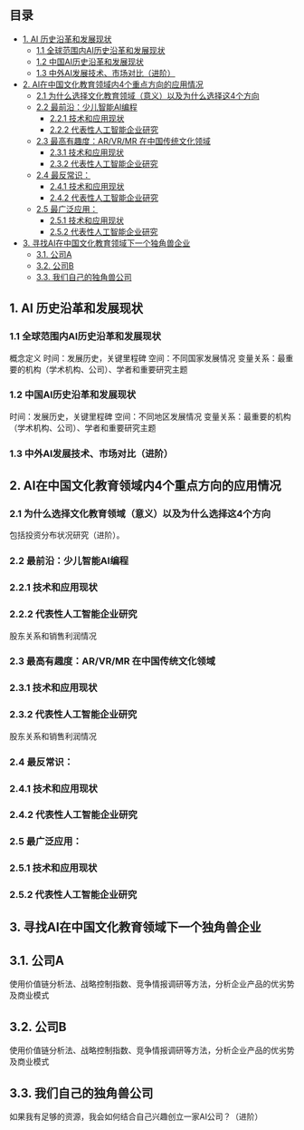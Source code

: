   ## 目录
  
* [1. AI 历史沿革和发展现状](#1-ai-历史沿革和发展现状)
  * [1.1 全球范围内AI历史沿革和发展现状](#11-全球范围内ai历史沿革和发展现状)
  * [1.2 中国AI历史沿革和发展现状](#12-中国ai历史沿革和发展现状)
  * [1.3 中外AI发展技术、市场对比（进阶）](#13-中外ai发展技术市场对比进阶)
* [2. AI在中国文化教育领域内4个重点方向的应用情况](#2-ai在中国文化教育领域内4个重点方向的应用情况)
  * [2.1 为什么选择文化教育领域（意义）以及为什么选择这4个方向](#21-为什么选择文化教育领域意义以及为什么选择这4个方向)
  * [2.2 最前沿：少儿智能AI编程](#22-最前沿少儿智能ai编程)
    * [2.2.1 技术和应用现状](#221-技术和应用现状)
    * [2.2.2 代表性人工智能企业研究](#222-代表性人工智能企业研究)
  * [2.3 最高有趣度：AR/VR/MR 在中国传统文化领域](#23-最高有趣度arvrmr-在中国传统文化领域)
    *  [2.3.1 技术和应用现状](#231-技术和应用现状)
    *  [2.3.2 代表性人工智能企业研究](#232-代表性人工智能企业研究)
  * [2.4 最反常识：](#24-最反常识)
    * [2.4.1 技术和应用现状](#241-技术和应用现状)
    * [2.4.2 代表性人工智能企业研究](#242-代表性人工智能企业研究)
  * [2.5 最广泛应用：](#25-最广泛应用)
    * [2.5.1 技术和应用现状](#251-技术和应用现状)
    * [2.5.2 代表性人工智能企业研究](#252-代表性人工智能企业研究)
* [3. 寻找AI在中国文化教育领域下一个独角兽企业](#3-寻找ai在中国文化教育领域下一个独角兽企业)
  * [3.1. 公司A](#31-公司a)
  * [3.2. 公司B](#32-公司b)
  * [3.3. 我们自己的独角兽公司](#33-我们自己的独角兽公司)

## 1. AI 历史沿革和发展现状
### 1.1 全球范围内AI历史沿革和发展现状
概念定义
时间：发展历史，关键里程碑
空间：不同国家发展情况
变量关系：最重要的机构（学术机构、公司）、学者和重要研究主题 
### 1.2 中国AI历史沿革和发展现状
时间：发展历史，关键里程碑
空间：不同地区发展情况
变量关系：最重要的机构（学术机构、公司）、学者和重要研究主题 
### 1.3 中外AI发展技术、市场对比（进阶） 

## 2. AI在中国文化教育领域内4个重点方向的应用情况
### 2.1 为什么选择文化教育领域（意义）以及为什么选择这4个方向
包括投资分布状况研究（进阶）。
### 2.2 最前沿：少儿智能AI编程
### 2.2.1 技术和应用现状
### 2.2.2 代表性人工智能企业研究
股东关系和销售利润情况
### 2.3 最高有趣度：AR/VR/MR 在中国传统文化领域
### 2.3.1 技术和应用现状
### 2.3.2 代表性人工智能企业研究
股东关系和销售利润情况
### 2.4 最反常识：
### 2.4.1 技术和应用现状
### 2.4.2 代表性人工智能企业研究
### 2.5 最广泛应用：
### 2.5.1 技术和应用现状
### 2.5.2 代表性人工智能企业研究


## 3. 寻找AI在中国文化教育领域下一个独角兽企业
## 3.1. 公司A
使用价值链分析法、战略控制指数、竞争情报调研等方法，分析企业产品的优劣势及商业模式
## 3.2. 公司B
使用价值链分析法、战略控制指数、竞争情报调研等方法，分析企业产品的优劣势及商业模式
## 3.3. 我们自己的独角兽公司
如果我有足够的资源，我会如何结合自己兴趣创立一家AI公司？（进阶） 
